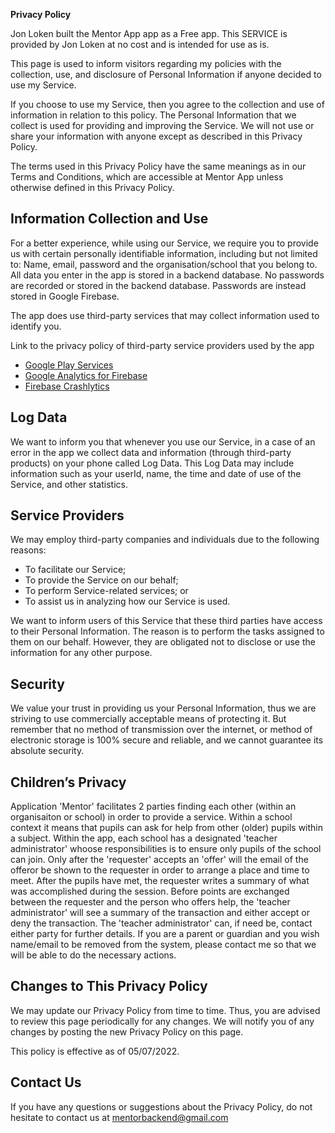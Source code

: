 **Privacy Policy**

Jon Loken built the Mentor App app as a Free app. This SERVICE is provided by Jon Loken at no cost and is intended for use as is.

This page is used to inform visitors regarding my policies with the collection, use, and disclosure of Personal Information if anyone decided to use my Service.

If you choose to use my Service, then you agree to the collection and use of information in relation to this policy. The Personal Information that we collect is used for providing and improving the Service. We will not use or share your information with anyone except as described in this Privacy Policy.

The terms used in this Privacy Policy have the same meanings as in our Terms and Conditions, which are accessible at Mentor App unless otherwise defined in this Privacy Policy.

## Information Collection and Use

For a better experience, while using our Service, we require you to provide us with certain personally identifiable information, including but not limited to:
Name, email, password and the organisation/school that you belong to.
All data you enter in the app is stored in a backend database. No passwords are recorded or stored in the backend database. Passwords are instead stored in Google Firebase. 

The app does use third-party services that may collect information used to identify you.

Link to the privacy policy of third-party service providers used by the app

*   [Google Play Services](https://www.google.com/policies/privacy/)
*   [Google Analytics for Firebase](https://firebase.google.com/policies/analytics)
*   [Firebase Crashlytics](https://firebase.google.com/support/privacy/)


## Log Data

We want to inform you that whenever you use our Service, in a case of an error in the app we collect data and information (through third-party products) on your phone called Log Data. This Log Data may include information such as your userId, name, the time and date of use of the Service, and other statistics.

## Service Providers

We may employ third-party companies and individuals due to the following reasons:

* To facilitate our Service;
* To provide the Service on our behalf;
* To perform Service-related services; or
* To assist us in analyzing how our Service is used.

We want to inform users of this Service that these third parties have access to their Personal Information. The reason is to perform the tasks assigned to them on our behalf. However, they are obligated not to disclose or use the information for any other purpose.

## Security

We value your trust in providing us your Personal Information, thus we are striving to use commercially acceptable means of protecting it. But remember that no method of transmission over the internet, or method of electronic storage is 100% secure and reliable, and we cannot guarantee its absolute security.


## Children’s Privacy

Application 'Mentor' facilitates 2 parties finding each other (within an organisaiton or school) in order to provide a service. Within a school context it means that pupils can ask for help from other (older) pupils within a subject. Within the app, each school has a designated 'teacher administrator' whoose responsibilities is to ensure only pupils of the school can join. 
Only after the 'requester' accepts an 'offer' will the email of the offeror be shown to the requester in order to arrange a place and time to meet. 
After the pupils have met, the requester writes a summary of what was accomplished during the session. Before points are exchanged between the requester and the person who offers help, the 'teacher administrator' will see a summary of the transaction and either accept or deny the transaction. The 'teacher administrator' can, if need be, contact either party for further details. 
If you are a parent or guardian and you wish name/email to be removed from the system, please contact me so that we will be able to do the necessary actions.

## Changes to This Privacy Policy

We may update our Privacy Policy from time to time. Thus, you are advised to review this page periodically for any changes. We will notify you of any changes by posting the new Privacy Policy on this page.

This policy is effective as of 05/07/2022.

## Contact Us

If you have any questions or suggestions about the Privacy Policy, do not hesitate to contact us at mentorbackend@gmail.com


 
